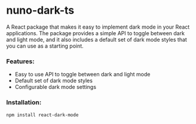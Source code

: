 # nuno-dark-ts


A React package that makes it easy to implement dark mode in your React applications. The package provides a simple API to toggle between dark and light mode, and it also includes a default set of dark mode styles that you can use as a starting point.

### Features:

- Easy to use API to toggle between dark and light mode
- Default set of dark mode styles
- Configurable dark mode settings

### Installation:

```
npm install react-dark-mode
```
